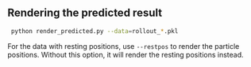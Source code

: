 ## Rendering the predicted result
```bash
 python render_predicted.py --data=rollout_*.pkl
```
For the data with resting positions, use `--restpos` to render the particle positions. Without this option, it will render the resting positions instead. 